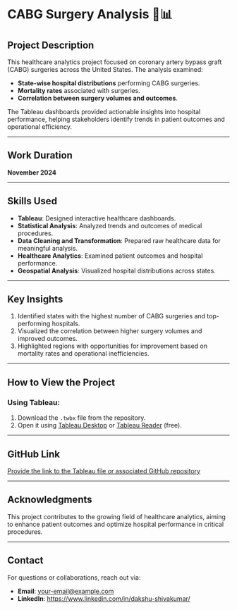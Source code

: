 # CABG Surgery Analysis 🏥📊

## Project Description
This healthcare analytics project focused on coronary artery bypass graft (CABG) surgeries across the United States. The analysis examined:
- **State-wise hospital distributions** performing CABG surgeries.
- **Mortality rates** associated with surgeries.
- **Correlation between surgery volumes and outcomes**.

The Tableau dashboards provided actionable insights into hospital performance, helping stakeholders identify trends in patient outcomes and operational efficiency.

---

## Work Duration
**November 2024**

---

## Skills Used
- **Tableau**: Designed interactive healthcare dashboards.
- **Statistical Analysis**: Analyzed trends and outcomes of medical procedures.
- **Data Cleaning and Transformation**: Prepared raw healthcare data for meaningful analysis.
- **Healthcare Analytics**: Examined patient outcomes and hospital performance.
- **Geospatial Analysis**: Visualized hospital distributions across states.

---

## Key Insights
1. Identified states with the highest number of CABG surgeries and top-performing hospitals.
2. Visualized the correlation between higher surgery volumes and improved outcomes.
3. Highlighted regions with opportunities for improvement based on mortality rates and operational inefficiencies.

---

## How to View the Project
### **Using Tableau:**
1. Download the `.twbx` file from the repository.
2. Open it using [Tableau Desktop](https://www.tableau.com/products/desktop) or [Tableau Reader](https://www.tableau.com/products/reader) (free).

---

## GitHub Link
[Provide the link to the Tableau file or associated GitHub repository](#)

---

## Acknowledgments
This project contributes to the growing field of healthcare analytics, aiming to enhance patient outcomes and optimize hospital performance in critical procedures.

---

## Contact
For questions or collaborations, reach out via:
- **Email**: your-email@example.com
- **LinkedIn**: https://www.linkedin.com/in/dakshu-shivakumar/

